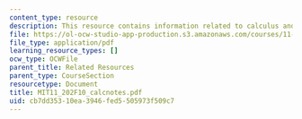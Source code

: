 ```yaml
---
content_type: resource
description: This resource contains information related to calculus and gasoline sales.
file: https://ol-ocw-studio-app-production.s3.amazonaws.com/courses/11-202-planning-economics-fall-2010/cb7dd35310ea3946fed5505973f509c7_MIT11_202F10_calcnotes.pdf
file_type: application/pdf
learning_resource_types: []
ocw_type: OCWFile
parent_title: Related Resources
parent_type: CourseSection
resourcetype: Document
title: MIT11_202F10_calcnotes.pdf
uid: cb7dd353-10ea-3946-fed5-505973f509c7
---
```

